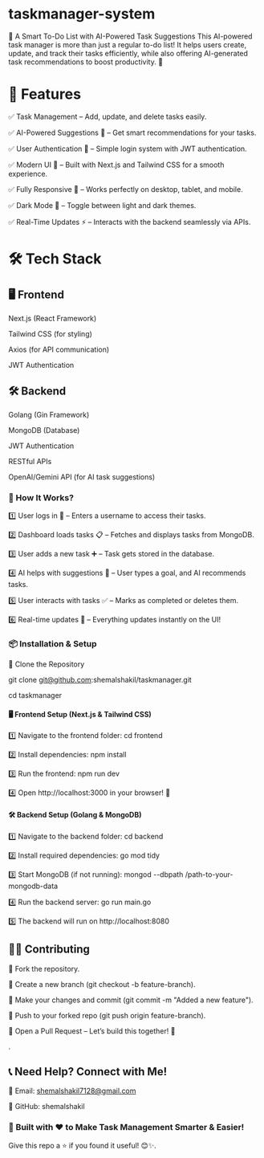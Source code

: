 # taskmanager-system
📌 A Smart To-Do List with AI-Powered Task Suggestions
This AI-powered task manager is more than just a regular to-do list! It helps users create, update, and track their tasks efficiently, while also offering AI-generated task recommendations to boost productivity. 🎯

# 🌟 Features

✅ Task Management – Add, update, and delete tasks easily.

✅ AI-Powered Suggestions 🤖 – Get smart recommendations for your tasks.

✅ User Authentication 🔐 – Simple login system with JWT authentication.

✅ Modern UI 🎨 – Built with Next.js and Tailwind CSS for a smooth experience.

✅ Fully Responsive 📱 – Works perfectly on desktop, tablet, and mobile.

✅ Dark Mode 🌙 – Toggle between light and dark themes.

✅ Real-Time Updates ⚡ – Interacts with the backend seamlessly via APIs.

# 🛠️ Tech Stack

## 🖥️ Frontend

Next.js (React Framework)

Tailwind CSS (for styling)

Axios (for API communication)

JWT Authentication

## 🛠️ Backend

Golang (Gin Framework)

MongoDB (Database)

JWT Authentication

RESTful APIs

OpenAI/Gemini API (for AI task suggestions)

### 🚀 How It Works?

1️⃣ User logs in 🔑 – Enters a username to access their tasks.

2️⃣ Dashboard loads tasks 📋 – Fetches and displays tasks from MongoDB.

3️⃣ User adds a new task ➕ – Task gets stored in the database.

4️⃣ AI helps with suggestions 🤖 – User types a goal, and AI recommends tasks.

5️⃣ User interacts with tasks ✅ – Marks as completed or deletes them.

6️⃣ Real-time updates 🔄 – Everything updates instantly on the UI!

### 📦 Installation & Setup

🔹 Clone the Repository

git clone git@github.com:shemalshakil/taskmanager.git

cd taskmanager

#### 🖥️ Frontend Setup (Next.js & Tailwind CSS)

1️⃣ Navigate to the frontend folder:
cd frontend

2️⃣ Install dependencies:
npm install

3️⃣ Run the frontend:
npm run dev

4️⃣ Open http://localhost:3000 in your browser! 🚀

#### 🛠️ Backend Setup (Golang & MongoDB)

1️⃣ Navigate to the backend folder:
cd backend

2️⃣ Install required dependencies:
go mod tidy

3️⃣ Start MongoDB (if not running):
mongod --dbpath /path-to-your-mongodb-data

4️⃣ Run the backend server:
go run main.go

5️⃣ The backend will run on http://localhost:8080

## 👨‍💻 Contributing

🔹 Fork the repository.

🔹 Create a new branch (git checkout -b feature-branch).

🔹 Make your changes and commit (git commit -m "Added a new feature").

🔹 Push to your forked repo (git push origin feature-branch).

🔹 Open a Pull Request – Let’s build this together! 🚀

.

## 📞 Need Help? Connect with Me!

📧 Email: shemalshakil7128@gmail.com

🐙 GitHub: shemalshakil


### 🚀 Built with ❤️ to Make Task Management Smarter & Easier!

Give this repo a ⭐ if you found it useful! 😊✨.


